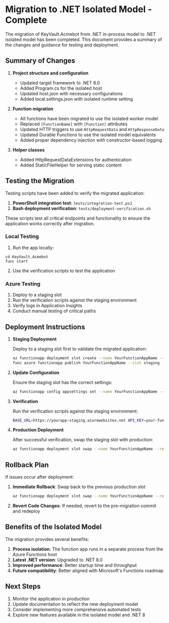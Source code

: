 # Migration to .NET Isolated Model - Complete

The migration of KeyVault.Acmebot from .NET in-process model to .NET isolated model has been completed. This document provides a summary of the changes and guidance for testing and deployment.

## Summary of Changes

1. **Project structure and configuration**
   - Updated target framework to .NET 8.0
   - Added Program.cs for the isolated host
   - Updated host.json with necessary configurations
   - Added local.settings.json with isolated runtime setting

2. **Function migration**
   - All functions have been migrated to use the isolated worker model
   - Replaced `[FunctionName]` with `[Function]` attributes
   - Updated HTTP triggers to use `HttpRequestData` and `HttpResponseData`
   - Updated Durable Functions to use the isolated model equivalents
   - Added proper dependency injection with constructor-based logging

3. **Helper classes**
   - Added HttpRequestDataExtensions for authentication
   - Added StaticFileHelper for serving static content

## Testing the Migration

Testing scripts have been added to verify the migrated application:

1. **PowerShell integration test**: `tests/integration-test.ps1`
2. **Bash deployment verification**: `tests/deployment-verification.sh`

These scripts test all critical endpoints and functionality to ensure the application works correctly after migration.

### Local Testing

1. Run the app locally:
```
cd KeyVault.Acmebot
func start
```

2. Use the verification scripts to test the application

### Azure Testing

1. Deploy to a staging slot
2. Run the verification scripts against the staging environment
3. Verify logs in Application Insights
4. Conduct manual testing of critical paths

## Deployment Instructions

1. **Staging Deployment**

   Deploy to a staging slot first to validate the migrated application:

   ```bash
   az functionapp deployment slot create --name YourFunctionAppName --resource-group YourResourceGroup --slot staging
   func azure functionapp publish YourFunctionAppName --slot staging
   ```

2. **Update Configuration**

   Ensure the staging slot has the correct settings:

   ```bash
   az functionapp config appsettings set --name YourFunctionAppName --resource-group YourResourceGroup --slot staging --settings FUNCTIONS_WORKER_RUNTIME=dotnet-isolated
   ```

3. **Verification**

   Run the verification scripts against the staging environment:

   ```bash
   BASE_URL=https://yourapp-staging.azurewebsites.net API_KEY=your-function-key ./tests/deployment-verification.sh
   ```

4. **Production Deployment**

   After successful verification, swap the staging slot with production:

   ```bash
   az functionapp deployment slot swap --name YourFunctionAppName --resource-group YourResourceGroup --slot staging --target-slot production
   ```

## Rollback Plan

If issues occur after deployment:

1. **Immediate Rollback**: Swap back to the previous production slot
   ```bash
   az functionapp deployment slot swap --name YourFunctionAppName --resource-group YourResourceGroup --slot staging --target-slot production
   ```

2. **Revert Code Changes**: If needed, revert to the pre-migration commit and redeploy

## Benefits of the Isolated Model

The migration provides several benefits:

1. **Process isolation**: The function app runs in a separate process from the Azure Functions host
2. **Latest .NET version**: Upgraded to .NET 8.0
3. **Improved performance**: Better startup time and throughput
4. **Future compatibility**: Better aligned with Microsoft's Functions roadmap

## Next Steps

1. Monitor the application in production
2. Update documentation to reflect the new deployment model
3. Consider implementing more comprehensive automated tests
4. Explore new features available in the isolated model and .NET 8
